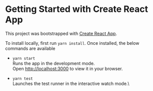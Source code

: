 # Getting Started with Create React App

This project was bootstrapped with [Create React App](https://github.com/facebook/create-react-app).

To install locally, first run `yarn install`. Once installed, the below commands are available

- `yarn start` \
Runs the app in the development mode.\
Open [http://localhost:3000](http://localhost:3000) to view it in your browser.


- `yarn test` \
Launches the test runner in the interactive watch mode.\
